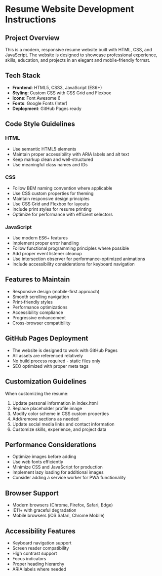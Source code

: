 <!-- Use this file to provide workspace-specific custom instructions to Copilot. For more details, visit https://code.visualstudio.com/docs/copilot/copilot-customization#_use-a-githubcopilotinstructionsmd-file -->

# Resume Website Development Instructions

## Project Overview
This is a modern, responsive resume website built with HTML, CSS, and JavaScript. The website is designed to showcase professional experience, skills, education, and projects in an elegant and mobile-friendly format.

## Tech Stack
- **Frontend**: HTML5, CSS3, JavaScript (ES6+)
- **Styling**: Custom CSS with CSS Grid and Flexbox
- **Icons**: Font Awesome 6
- **Fonts**: Google Fonts (Inter)
- **Deployment**: GitHub Pages ready

## Code Style Guidelines

### HTML
- Use semantic HTML5 elements
- Maintain proper accessibility with ARIA labels and alt text
- Keep markup clean and well-structured
- Use meaningful class names and IDs

### CSS
- Follow BEM naming convention where applicable
- Use CSS custom properties for theming
- Maintain responsive design principles
- Use CSS Grid and Flexbox for layouts
- Include print styles for resume printing
- Optimize for performance with efficient selectors

### JavaScript
- Use modern ES6+ features
- Implement proper error handling
- Follow functional programming principles where possible
- Add proper event listener cleanup
- Use intersection observer for performance-optimized animations
- Include accessibility considerations for keyboard navigation

## Features to Maintain
- Responsive design (mobile-first approach)
- Smooth scrolling navigation
- Print-friendly styles
- Performance optimizations
- Accessibility compliance
- Progressive enhancement
- Cross-browser compatibility

## GitHub Pages Deployment
- The website is designed to work with GitHub Pages
- All assets are referenced relatively
- No build process required - static files only
- SEO optimized with proper meta tags

## Customization Guidelines
When customizing the resume:
1. Update personal information in index.html
2. Replace placeholder profile image
3. Modify color scheme in CSS custom properties
4. Add/remove sections as needed
5. Update social media links and contact information
6. Customize skills, experience, and project data

## Performance Considerations
- Optimize images before adding
- Use web fonts efficiently
- Minimize CSS and JavaScript for production
- Implement lazy loading for additional images
- Consider adding a service worker for PWA functionality

## Browser Support
- Modern browsers (Chrome, Firefox, Safari, Edge)
- IE11+ with graceful degradation
- Mobile browsers (iOS Safari, Chrome Mobile)

## Accessibility Features
- Keyboard navigation support
- Screen reader compatibility
- High contrast support
- Focus indicators
- Proper heading hierarchy
- ARIA labels where needed
